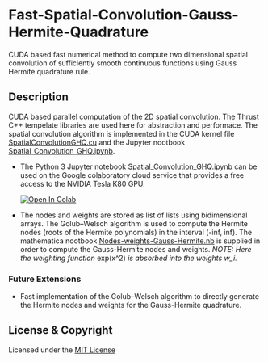 # Fast-Spatial-Convolution-Gauss-Hermite-Quadrature
CUDA based fast numerical method to compute two dimensional spatial convolution of sufficiently smooth continuous functions using Gauss Hermite quadrature rule. 

## Description

CUDA based parallel computation of the 2D spatial convolution. The Thrust C++ tempelate libraries are used here for abstraction and performace. The spatial convolution algorithm is implemented in the CUDA kernel file [SpatialConvolutionGHQ.cu](SpatialConvolutionGHQ.cu) and the Jupyter nootbook [Spatial_Convolution_GHQ.ipynb](Spatial_Convolution_GHQ.ipynb).

* The Python 3 Jupyter notebook [Spatial_Convolution_GHQ.ipynb](Spatial_Convolution_GHQ.ipynb) can be used on the Google colaboratory cloud service that provides a free access to the NVIDIA Tesla K80 GPU. 

  [![Open In Colab](https://colab.research.google.com/assets/colab-badge.svg)](https://colab.research.google.com/github/kk17m/CUDA-Spatial-Convolution-Gauss-Hermite-Quadrature/blob/master/Spatial_Convolution_GHQ.ipynb)

* The nodes and weights are stored as list of lists using bidimensional arrays. The Golub–Welsch algorithm is used to compute the Hermite nodes (roots of the Hermite polynomials) in the interval (-inf, inf). The mathematica nootbook [Nodes-weights-Gauss-Hermite.nb](Nodes-weights-Gauss-Hermite.nb) is supplied in order to compute the Gauss-Hermite nodes and weights. 
*NOTE: Here the weighting function* exp(x^2) *is absorbed into the weights w_i.*  

### Future Extensions

* Fast implementation of the Golub–Welsch algorithm to directly generate the Hermite nodes and weights for the Gauss-Hermite quadrature. 

## License & Copyright
Licensed under the [MIT License](LICENSE)
